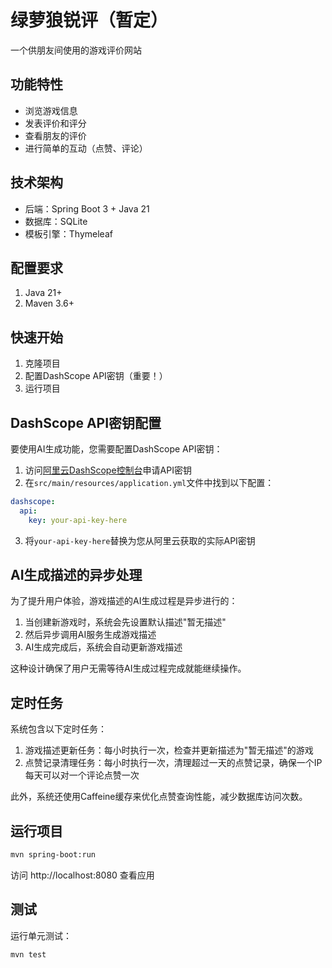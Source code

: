 # 绿萝狼锐评（暂定）

一个供朋友间使用的游戏评价网站

## 功能特性

- 浏览游戏信息
- 发表评价和评分
- 查看朋友的评价
- 进行简单的互动（点赞、评论）

## 技术架构

- 后端：Spring Boot 3 + Java 21
- 数据库：SQLite
- 模板引擎：Thymeleaf

## 配置要求

1. Java 21+
2. Maven 3.6+

## 快速开始

1. 克隆项目
2. 配置DashScope API密钥（重要！）
3. 运行项目

## DashScope API密钥配置

要使用AI生成功能，您需要配置DashScope API密钥：

1. 访问[阿里云DashScope控制台](https://dashscope.console.aliyun.com/)申请API密钥
2. 在`src/main/resources/application.yml`文件中找到以下配置：

```yaml
dashscope:
  api:
    key: your-api-key-here
```

3. 将`your-api-key-here`替换为您从阿里云获取的实际API密钥

## AI生成描述的异步处理

为了提升用户体验，游戏描述的AI生成过程是异步进行的：

1. 当创建新游戏时，系统会先设置默认描述"暂无描述"
2. 然后异步调用AI服务生成游戏描述
3. AI生成完成后，系统会自动更新游戏描述

这种设计确保了用户无需等待AI生成过程完成就能继续操作。

## 定时任务

系统包含以下定时任务：

1. 游戏描述更新任务：每小时执行一次，检查并更新描述为"暂无描述"的游戏
2. 点赞记录清理任务：每小时执行一次，清理超过一天的点赞记录，确保一个IP每天可以对一个评论点赞一次

此外，系统还使用Caffeine缓存来优化点赞查询性能，减少数据库访问次数。

## 运行项目

```bash
mvn spring-boot:run
```

访问 http://localhost:8080 查看应用

## 测试

运行单元测试：

```bash
mvn test
```